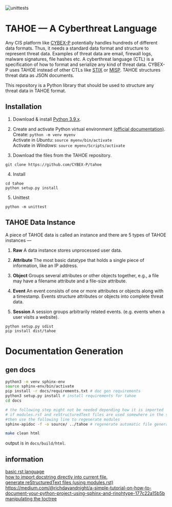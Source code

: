 ![unittests](https://github.com/CYBEX-P/tahoe/workflows/unittests/badge.svg)

# TAHOE — A Cyberthreat Language

Any CIS platform like [CYBEX-P](https://github.com/cybex-p) potentially handles hundreds of different data formats. Thus, it needs a standard data format and structure to represent threat data. Examples of threat data are email, firewall logs, malware signatures, file hashes etc. A cyberthreat language (CTL) is a specification of how to format and serialize any kind of threat data. CYBEX-P uses TAHOE instead of other CTLs like [STIX](https://oasis-open.github.io/cti-documentation/) or [MISP](https://github.com/MISP/misp-rfc). TAHOE structures threat data as JSON documents.

This repository is a Python library that should be used to structure any threat data in TAHOE format.


## Installation

1. Download & install [Python 3.9.x](https://www.python.org/downloads/).

2. Create and activate Python virtual environment [(official documentation)](https://docs.python.org/3/library/venv.html). \
Create: ```python -m venv myenv``` \
Activate in *Ubuntu*: ```source myenv/bin/activate``` \
Activate in *Windows*: ```source myenv/Scripts/activate```

3. Download the files from the TAHOE repository.
```
git clone https://github.com/CYBEX-P/tahoe
```

4. Install
```
cd tahoe
python setup.py install
```

5. Unittest
```
python -m unittest
```


## TAHOE Data Instance

A piece of TAHOE data is called an instance and there are 5 types of TAHOE instances —

1.  **Raw** A data instance stores unprocessed user data.

2.  **Attribute** The most basic datatype that holds a single piece of
    information, like an IP address.

3.  **Object** Groups several attributes or other objects together, e.g., a file may have a filename attribute and a file-size attribute.

4.  **Event** An event consists of one or more attributes or objects along with a timestamp. Events structure attributes or objects into complete threat data. 

5.  **Session** A session groups arbitrarily related events. (e.g. events when a user visits a website).








```
python setup.py sdist
pip install dist/tahoe
```


# Documentation Generation


## gen docs
```bash
python3 -m venv sphinx-env
source sphinx-env/bin/activate
pip install -r docs/requirements.txt # doc gen requirements
python3 setup.py install # install requirements for tahoe
cd docs

# the following step might not be needed depending how it is imported
# if modules.rst and reStructuredText files are used somewhere in the source docs 
#then use the following line to regenerate modules
sphinx-apidoc -f -o source/ ../tahoe # regenerate automatic file generation

make clean html
```

output is in `docs/build/html`.   

## information
[basic rst language](https://www.sphinx-doc.org/en/master/usage/restructuredtext/basics.html)   
[how to import docstring directly into current file.](https://medium.com/@eikonomega/getting-started-with-sphinx-autodoc-part-1-2cebbbca5365)   
[generate reStructuredText files (using modules.rst)](https://shunsvineyard.info/2019/09/19/use-sphinx-for-python-documentation/#10-step-3-use-sphinx-apidoc-to-generate-restructuredtext-files-from-source-code)   
https://medium.com/@richdayandnight/a-simple-tutorial-on-how-to-document-your-python-project-using-sphinx-and-rinohtype-177c22a15b5b   
[manipulating the toctree](https://www.sphinx-doc.org/en/1.2/markup/toctree.html)   
